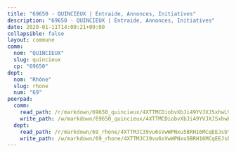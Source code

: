 ```yaml
---
title: "69650 - QUINCIEUX | Entraide, Annonces, Initiatives"
description: "69650 - QUINCIEUX | Entraide, Annonces, Initiatives"
date: 2020-01-11T14:09:21+09:00
collapsible: false
layout: commune
comm:
  nom: "QUINCIEUX"
  slug: quincieux
  cp: "69650"
dept:
  nom: "Rhône"
  slug: rhone
  num: "69"
peerpad:
  comm:
    read_path: /r/markdown/69650_quincieux/4XTTMCDiobvXbJi49YVJXJSxhwL926LMq3gv8YZSpkL5jhtn5
    write_path: /w/markdown/69650_quincieux/4XTTMCDiobvXbJi49YVJXJSxhwL926LMq3gv8YZSpkL5jhtn5-K3TgURR5XrqfxjfWGnRM6DRZtk7Vp6oxuFSNMn14V5BrvchuVnouQPo9GMkxrsfMMzobi2c2q3Uaz3h3TYh4DQ1RTicwe9Tt2W7WSDGNmsYqeDpPkxRpUudjyi1ndMXq66GJ4KbX
  dept:
    read_path: /r/markdown/69_rhone/4XTTMJC39vu6sVwWPNxu5BRH16MCqEEJsbYu4RNyAxnNmNtVW
    write_path: /w/markdown/69_rhone/4XTTMJC39vu6sVwWPNxu5BRH16MCqEEJsbYu4RNyAxnNmNtVW-K3TgUzVUEXrXvc8NoaD9JfiBpc5MBFP7KZFqLEsm11xqJDEwSVMy7UACp2eYMzek3K6y2WLoyzq5xdKMZeizKNpfHbUBgJcoYSqfidBaPx8RcTCPmdCXhdgeLZLEYHVco5fHD6Pz
---
```


